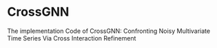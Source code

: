 # CrossGNN
The implementation Code of CrossGNN: Confronting Noisy Multivariate Time Series Via Cross Interaction Refinement
